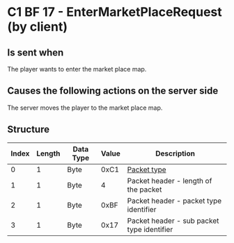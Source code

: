 # C1 BF 17 - EnterMarketPlaceRequest (by client)

## Is sent when

The player wants to enter the market place map.

## Causes the following actions on the server side

The server moves the player to the market place map.

## Structure

| Index | Length | Data Type | Value | Description |
|-------|--------|-----------|-------|-------------|
| 0 | 1 |   Byte   | 0xC1  | [Packet type](PacketTypes.md) |
| 1 | 1 |    Byte   |   4   | Packet header - length of the packet |
| 2 | 1 |    Byte   | 0xBF  | Packet header - packet type identifier |
| 3 | 1 |    Byte   | 0x17  | Packet header - sub packet type identifier |